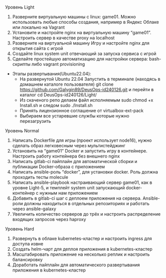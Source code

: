 Уровень Light
1. Разверните виртуальную машины с linux: game01. Можно использовать любые способы создания, например в Яндекс Облаке или локально на Vagrant
2. Установите и настройте nginx на виртуальную машину “game01”. Настроить сервер в качестве proxy на localhost
3. Разверните на виртуальной машину Игру и настройте nginx для открытия сайта с игрой
4. Создайте linux system unit отвечающий за запуска сервиса с игрой
5. Сделайте простейшую автоматизацию для настройки сервера: bash-скрипты либо vagrant provisioning
 -  Этапы развертывания(Ubuntu22.04):
       - На развернутой Ubuntu 22.04 Запустить в терминале (находясь в домашнем каталоге пользователя) git clone https://github.com/Galygin89/DeusOps-id240126.git и перейти в каталог cd DeusOps-id240126/Light/
       - Из скаченого репо делаем файл исполняемым sudo chmod +x Install.sh и следом sudo ./Install.sh
       - Принять лицензионное соглашение от virtualbox-ext-pack
       - Выбираем все устаревшие службы которые нужно перезагрузить
   

Уровень Normal
1. Написать Dockerfile для игры (проект использует node16), нужно сделать образ легковесным через мультистейджинг
2. Установить на “game01” Docker и запустить игру в контейнере. Настроить работу контейнера без внешнего nginx
3. Написать gitlab-ci пайплайн для автоматической сборки и публикации Docker-образа с приложением
4. Написать ansible-роль “docker”, для установки docker. Роль должна проходить тесты molecule
5. Написать ansible-playbook настраивающий сервер game01, как в уровне Light-5, и темплейт system unit запускающий docker-контейнер с нужным нам приложением
6. Добавить в gitlab-ci шаг с деплоем приложения на сервера. Ansible-роли должны находиться в отдельных репозиториях и работать через ansible-galaxy
7. Увеличить количество серверов до трёх и настроить распределение входящих запросов через haproxy 


Уровень Hard
1. Развернуть в облаке kubernetes-кластер и настроить ingress для доступа извне
2. Создать helm-чарт для деплоя приложения в kubernetes-кластер
3. Масштабировать приложение на несколько реплик и настроить балансировку
4. Доработать пайплайн для автоматического развертывания приложения в kubernetes-кластер

